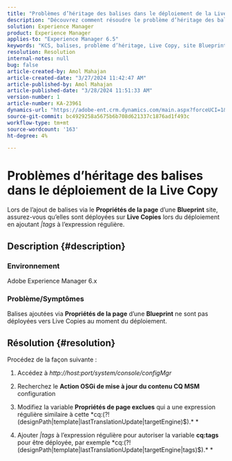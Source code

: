 ```yaml
---
title: "Problèmes d’héritage des balises dans le déploiement de la Live Copy"
description: "Découvrez comment résoudre le problème d’héritage des balises dans le déploiement de la Live Copy dans Adobe Experience Manager."
solution: Experience Manager
product: Experience Manager
applies-to: "Experience Manager 6.5"
keywords: "KCS, balises, problème d’héritage, Live Copy, site Blueprint, Adobe Experience Manager 6.x, AEM"
resolution: Resolution
internal-notes: null
bug: false
article-created-by: Amol Mahajan
article-created-date: "3/27/2024 11:42:47 AM"
article-published-by: Amol Mahajan
article-published-date: "3/28/2024 11:51:33 AM"
version-number: 1
article-number: KA-23961
dynamics-url: "https://adobe-ent.crm.dynamics.com/main.aspx?forceUCI=1&pagetype=entityrecord&etn=knowledgearticle&id=9826fc20-2fec-ee11-a204-6045bd0063aa"
source-git-commit: bc4929258a5675b6b708d621337c1876ad1f493c
workflow-type: tm+mt
source-wordcount: '163'
ht-degree: 4%

---
```


# Problèmes d’héritage des balises dans le déploiement de la Live Copy


Lors de l’ajout de balises via le <b>Propriétés de la page</b> d’une <b>Blueprint</b> site, assurez-vous qu’elles sont déployées sur <b>Live Copies</b> lors du déploiement en ajoutant *|tags* à l’expression régulière.

## Description {#description}


### <b>Environnement</b>

Adobe Experience Manager 6.x



### <b>Problème/Symptômes</b>

Balises ajoutées via <b>Propriétés de la page</b> d’une <b>Blueprint</b> ne sont pas déployées vers Live Copies au moment du déploiement.


## Résolution {#resolution}


Procédez de la façon suivante :

1. Accédez à *http://host:port/system/console/configMgr*


2. Recherchez le <b>Action OSGi de mise à jour du contenu CQ MSM</b> configuration


3. Modifiez la variable <b>Propriétés de page exclues</b> qui a une expression régulière similaire à cette *cq:(?!(designPath|template|lastTranslationUpdate|targetEngine)$).\* *


4. Ajouter *|tags* à l’expression régulière pour autoriser la variable <b>cq:tags</b> pour être déployée, par exemple *cq:(?!(designPath|template|lastTranslationUpdate|targetEngine|tags)$).\* *


